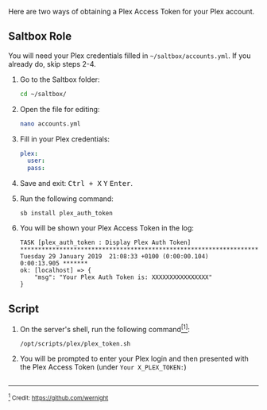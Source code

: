 Here are two ways of obtaining a Plex Access Token for your Plex account.

## Saltbox Role

You will need your Plex credentials filled in `~/saltbox/accounts.yml`. If you already do, skip steps 2-4.

1.  Go to the Saltbox folder:

    ```bash
    cd ~/saltbox/
    ```

2.  Open the file for editing:

    ```bash
    nano accounts.yml
    ```

3.  Fill in your Plex credentials:

    ```yaml
    plex:
      user:
      pass:
    ```

4.  Save and exit: <kbd class="platform-all">Ctrl + X</kbd> <kbd class="platform-all">Y</kbd> <kbd class="platform-all">Enter</kbd>.

5.  Run the following command:

    ```shell
    sb install plex_auth_token
    ```

6.  You will be shown your Plex Access Token in the log:

    ```shell
    TASK [plex_auth_token : Display Plex Auth Token] 
    ***********************************************************************************
    Tuesday 29 January 2019  21:08:33 +0100 (0:00:00.104)       0:00:13.905 *******
    ok: [localhost] => {
        "msg": "Your Plex Auth Token is: XXXXXXXXXXXXXXXX"
    }
    ```

## Script


1.  On the server's shell, run the following command<a href="#note1" id="note1ref"><sup>[1]</sup></a>:

    ```shell
    /opt/scripts/plex/plex_token.sh
    ```
   
2.  You will be prompted to enter your Plex login and then presented with the Plex Access Token (under `Your X_PLEX_TOKEN:`)


## 

---

<sub> <a id="note1" href="#note1ref"><sup>1</sup></a> Credit: https://github.com/wernight</sub><br>
